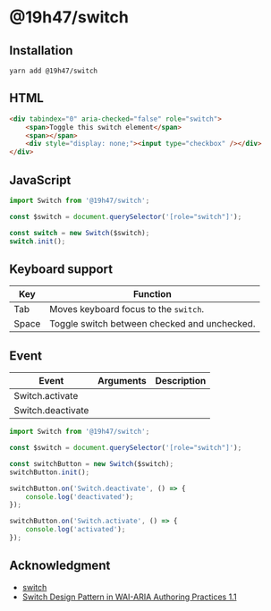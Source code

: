 # @19h47/switch

## Installation

```
yarn add @19h47/switch
```

## HTML

```html
<div tabindex="0" aria-checked="false" role="switch">
	<span>Toggle this switch element</span>
	<span></span>
	<div style="display: none;"><input type="checkbox" /></div>
</div>
```

## JavaScript

```javascript
import Switch from '@19h47/switch';

const $switch = document.querySelector('[role="switch"]');

const switch = new Switch($switch);
switch.init();
```

## Keyboard support

| Key   | Function                                     |
| ----- | -------------------------------------------- |
| Tab   | Moves keyboard focus to the `switch`.        |
| Space | Toggle switch between checked and unchecked. |

## Event

| Event             | Arguments | Description |
| ----------------- | --------- | ----------- |
| Switch.activate   |           |             |
| Switch.deactivate |           |             |

```javascript
import Switch from '@19h47/switch';

const $switch = document.querySelector('[role="switch"]');

const switchButton = new Switch($switch);
switchButton.init();

switchButton.on('Switch.deactivate', () => {
	console.log('deactivated');
});

switchButton.on('Switch.activate', () => {
	console.log('activated');
});
```

## Acknowledgment

-   [switch](https://rawgit.com/w3c/aria-practices/switch/examples/switch/switch.html)
-   [Switch Design Pattern in WAI-ARIA Authoring Practices 1.1](https://rawgit.com/w3c/aria-practices/switch/#switch)
